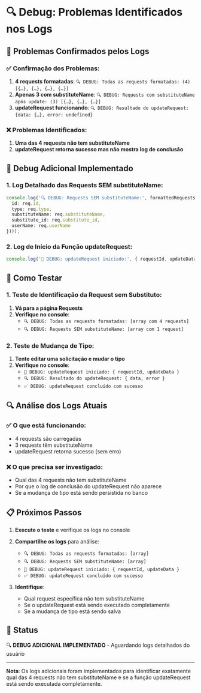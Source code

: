 # 🔍 Debug: Problemas Identificados nos Logs

## 🎯 Problemas Confirmados pelos Logs

### **✅ Confirmação dos Problemas:**
1. **4 requests formatadas**: `🔍 DEBUG: Todas as requests formatadas: (4) [{…}, {…}, {…}, {…}]`
2. **Apenas 3 com substituteName**: `🔍 DEBUG: Requests com substituteName após update: (3) [{…}, {…}, {…}]`
3. **updateRequest funcionando**: `🔍 DEBUG: Resultado do updateRequest: {data: {…}, error: undefined}`

### **❌ Problemas Identificados:**
1. **Uma das 4 requests não tem substituteName**
2. **updateRequest retorna sucesso mas não mostra log de conclusão**

## 🔧 Debug Adicional Implementado

### **1. Log Detalhado das Requests SEM substituteName:**
```typescript
console.log('🔍 DEBUG: Requests SEM substituteName:', formattedRequests.filter(req => !req.substituteName).map(req => ({
  id: req.id,
  type: req.type,
  substituteName: req.substituteName,
  substitute_id: req.substitute_id,
  userName: req.userName
})));
```

### **2. Log de Início da Função updateRequest:**
```typescript
console.log('🔄 DEBUG: updateRequest iniciado:', { requestId, updateData });
```

## 🧪 Como Testar

### **1. Teste de Identificação da Request sem Substituto:**
1. **Vá para a página Requests**
2. **Verifique no console**:
   - `🔍 DEBUG: Todas as requests formatadas: [array com 4 requests]`
   - `🔍 DEBUG: Requests SEM substituteName: [array com 1 request]`

### **2. Teste de Mudança de Tipo:**
1. **Tente editar uma solicitação e mudar o tipo**
2. **Verifique no console**:
   - `🔄 DEBUG: updateRequest iniciado: { requestId, updateData }`
   - `🔍 DEBUG: Resultado do updateRequest: { data, error }`
   - `✅ DEBUG: updateRequest concluído com sucesso`

## 🔍 Análise dos Logs Atuais

### **✅ O que está funcionando:**
- 4 requests são carregadas
- 3 requests têm substituteName
- updateRequest retorna sucesso (sem erro)

### **❌ O que precisa ser investigado:**
- Qual das 4 requests não tem substituteName
- Por que o log de conclusão do updateRequest não aparece
- Se a mudança de tipo está sendo persistida no banco

## 📋 Próximos Passos

1. **Execute o teste** e verifique os logs no console
2. **Compartilhe os logs** para análise:
   - `🔍 DEBUG: Todas as requests formatadas: [array]`
   - `🔍 DEBUG: Requests SEM substituteName: [array]`
   - `🔄 DEBUG: updateRequest iniciado: { requestId, updateData }`
   - `✅ DEBUG: updateRequest concluído com sucesso`

3. **Identifique**:
   - Qual request específica não tem substituteName
   - Se o updateRequest está sendo executado completamente
   - Se a mudança de tipo está sendo salva

## 🚀 Status

🔍 **DEBUG ADICIONAL IMPLEMENTADO** - Aguardando logs detalhados do usuário

---

**Nota**: Os logs adicionais foram implementados para identificar exatamente qual das 4 requests não tem substituteName e se a função updateRequest está sendo executada completamente.
